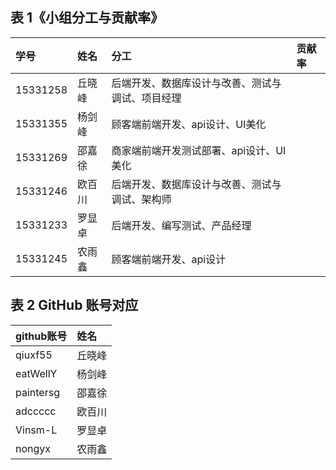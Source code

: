 ## 表 1《小组分工与贡献率》

|学号|姓名|分工|贡献率
|:-|:-|:-|:-|
|15331258|丘晓峰|后端开发、数据库设计与改善、测试与调试、项目经理|
|15331355|杨剑峰|顾客端前端开发、api设计、UI美化|
|15331269|邵嘉徐|商家端前端开发测试部署、api设计、UI美化|
|15331246|欧百川|后端开发、数据库设计与改善、测试与调试、架构师|
|15331233|罗显卓|后端开发、编写测试、产品经理|
|15331245|农雨鑫|顾客端前端开发、api设计|

## 表 2 GitHub 账号对应
|github账号|姓名|
|:-|:-|
|qiuxf55|丘晓峰|
|eatWellY|杨剑峰|
|paintersg|邵嘉徐|
|adccccc|欧百川|
|Vinsm-L|罗显卓|
|nongyx|农雨鑫|
